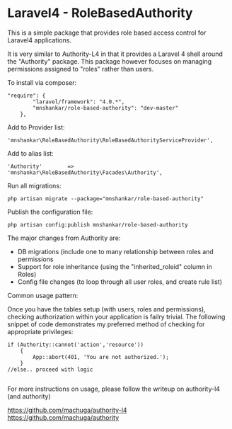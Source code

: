 Laravel4 - RoleBasedAuthority
=============================
This is a simple package that provides role based access control for Laravel4 applications.

It is very similar to Authority-L4 in that it provides a Laravel 4 shell around the "Authority" 
package. This package however focuses on managing permissions assigned to "roles" rather than users.

To install via composer:

```
"require": {
		"laravel/framework": "4.0.*",
		"mnshankar/role-based-authority": "dev-master"
	},
```
Add to Provider list:
```
'mnshankar\RoleBasedAuthority\RoleBasedAuthorityServiceProvider',
```
Add to alias list:
```
'Authority'        => 'mnshankar\RoleBasedAuthority\Facades\Authority',
```
Run all migrations:
```
php artisan migrate --package="mnshankar/role-based-authority"
```
Publish the configuration file:
```
php artisan config:publish mnshankar/role-based-authority
```

The major changes from Authority are:
* DB migrations (include one to many relationship between roles and permissions
* Support for role inheritance (using the "inherited_roleid" column in Roles)
* Config file changes (to loop through all user roles, and create rule list)

Common usage pattern:

Once you have the tables setup (with users, roles and permissions), checking authorization 
within your application is failry trivial. The following snippet of code demonstrates 
my preferred method of checking for appropriate privileges:

```
if (Authority::cannot('action','resource'))
    {
        App::abort(401, 'You are not authorized.');
    }
//else.. proceed with logic
    
```    
For more instructions on usage, please follow the writeup on authority-l4 (and authority)

https://github.com/machuga/authority-l4
https://github.com/machuga/authority

